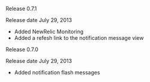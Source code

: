 Release 0.7.1

Release date July 29, 2013

+ Added NewRelic Monitoring
+ Added a refesh link to the notification message view


Release 0.7.0

Release date July 29, 2013

+ Added notification flash messages

